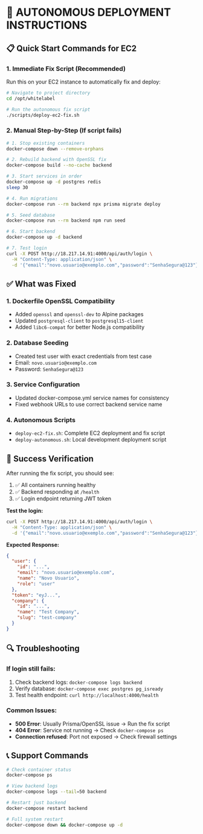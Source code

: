 # 🚀 AUTONOMOUS DEPLOYMENT INSTRUCTIONS

## 📋 Quick Start Commands for EC2

### 1. **Immediate Fix Script** (Recommended)
Run this on your EC2 instance to automatically fix and deploy:

```bash
# Navigate to project directory
cd /opt/whitelabel

# Run the autonomous fix script
./scripts/deploy-ec2-fix.sh
```

### 2. **Manual Step-by-Step** (If script fails)

```bash
# 1. Stop existing containers
docker-compose down --remove-orphans

# 2. Rebuild backend with OpenSSL fix
docker-compose build --no-cache backend

# 3. Start services in order
docker-compose up -d postgres redis
sleep 30

# 4. Run migrations
docker-compose run --rm backend npx prisma migrate deploy

# 5. Seed database
docker-compose run --rm backend npm run seed

# 6. Start backend
docker-compose up -d backend

# 7. Test login
curl -X POST http://18.217.14.91:4000/api/auth/login \
  -H "Content-Type: application/json" \
  -d '{"email":"novo.usuario@exemplo.com","password":"SenhaSegura@123"}'
```

## ✅ What was Fixed

### 1. **Dockerfile OpenSSL Compatibility**
- Added `openssl` and `openssl-dev` to Alpine packages
- Updated `postgresql-client` to `postgresql15-client`
- Added `libc6-compat` for better Node.js compatibility

### 2. **Database Seeding**
- Created test user with exact credentials from test case
- Email: `novo.usuario@exemplo.com`
- Password: `SenhaSegura@123`

### 3. **Service Configuration**
- Updated docker-compose.yml service names for consistency
- Fixed webhook URLs to use correct backend service name

### 4. **Autonomous Scripts**
- `deploy-ec2-fix.sh`: Complete EC2 deployment and fix script
- `deploy-autonomous.sh`: Local development deployment script

## 🎯 Success Verification

After running the fix script, you should see:
1. ✅ All containers running healthy
2. ✅ Backend responding at `/health`
3. ✅ Login endpoint returning JWT token

**Test the login:**
```bash
curl -X POST http://18.217.14.91:4000/api/auth/login \
  -H "Content-Type: application/json" \
  -d '{"email":"novo.usuario@exemplo.com","password":"SenhaSegura@123"}'
```

**Expected Response:**
```json
{
  "user": {
    "id": "...",
    "email": "novo.usuario@exemplo.com",
    "name": "Novo Usuario",
    "role": "user"
  },
  "token": "eyJ...",
  "company": {
    "id": "...",
    "name": "Test Company",
    "slug": "test-company"
  }
}
```

## 🔍 Troubleshooting

### If login still fails:
1. Check backend logs: `docker-compose logs backend`
2. Verify database: `docker-compose exec postgres pg_isready`
3. Test health endpoint: `curl http://localhost:4000/health`

### Common Issues:
- **500 Error**: Usually Prisma/OpenSSL issue → Run the fix script
- **404 Error**: Service not running → Check `docker-compose ps`
- **Connection refused**: Port not exposed → Check firewall settings

## 📞 Support Commands

```bash
# Check container status
docker-compose ps

# View backend logs
docker-compose logs --tail=50 backend

# Restart just backend
docker-compose restart backend

# Full system restart
docker-compose down && docker-compose up -d
```